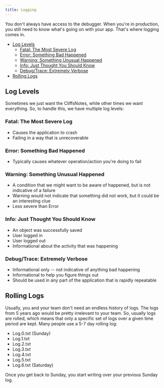 ```yaml
---
title: Logging
---
```


You don't always have access to the debugger. When you're in production, you still need to know what's going on with your app. That's where logging comes in.

* [Log Levels](#log-levels)
  * [Fatal: The Most Severe Log](#fatal-the-most-severe-log)
  * [Error: Something Bad Happened](#error-something-bad-happened)
  * [Warning: Something Unusual Happened](#warning-something-unusual-happened)
  * [Info: Just Thought You Should Know](#info-just-thought-you-should-know)
  * [Debug/Trace: Extremely Verbose](#debugtrace-extremely-verbose)
* [Rolling Logs](#rolling-logs)

## Log Levels

Sometimes we just want the CliffsNotes, while other times we want everything. So, to handle this, we have multiple log levels:

### Fatal: The Most Severe Log

* Causes the application to crash
* Failing in a way that is unrecoverable

### Error: Something Bad Happened

* Typically causes whatever operation/action you're doing to fail

### Warning: Something Unusual Happened

* A condition that we might want to be aware of happened, but is not indicative of a failure
* Warning would not indicate that something did not work, but it could be an interesting clue
* Less severe than Error

### Info: Just Thought You Should Know

* An object was successfully saved
* User logged in
* User logged out
* Informational about the activity that was happening

### Debug/Trace: Extremely Verbose

* Informational only -- not indicative of anything bad happening
* Informational to help you figure things out
* Should be used in any part of the application that is rapidly repeatable

## Rolling Logs

Usually, you and your team don't need an endless history of logs. The logs from 5 years ago would be pretty irrelevant to your team. So, usually logs are rolled, which means that only a specific set of logs over a given time period are kept. Many people use a 5-7 day rolling log:

* Log.0.txt (Sunday)
* Log.1.txt
* Log.2.txt
* Log.3.txt
* Log.4.txt
* Log.5.txt
* Log.6.txt (Saturday)

Once you get back to Sunday, you start writing over your previous Sunday log.
